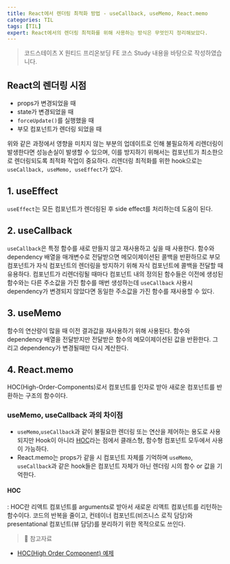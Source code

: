 ```yaml
---
title: React에서 렌더링 최적화 방법 - useCallback, useMemo, React.memo
categories: TIL
tags: [TIL]
expert: React에서의 렌더링 최적화를 위해 사용하는 방식은 무엇인지 정리해보았다.
---
```


> 코드스테이츠 X 원티드 프리온보딩 FE 코스 Study 내용을 바탕으로 작성하였습니다.

## React의 렌더링 시점

- props가 변경되었을 때
- state가 변경되었을 때
- `forceUpdate()`를 실행했을 때
- 부모 컴포넌트가 렌더링 되었을 때

위와 같은 과정에서 영향을 미치지 않는 부분의 업데이트로 인해 불필요하게 리렌더링이 발생한다면 성능손실이 발생할 수 있으며, 이를 방지하기 위해서는 컴포넌트가 최소한으로 렌더링되도록 최적화 작업이 중요하다.
리렌더링 최적화를 위한 hook으로는 `useCallback, useMemo, useEffect`가 있다.

## 1. useEffect

`useEffect`는 모든 컴포넌트가 렌더링된 후 side effect를 처리하는데 도움이 된다.

## 2. useCallback

`useCallback`은 특정 함수를 새로 만들지 않고 재사용하고 싶을 때 사용한다.
함수와 dependency 배열을 매개변수로 전달받으면 메모이제이션된 콜백을 반환하므로 부모 컴포넌트가 자식 컴포넌트의 렌더링을 방지하기 위해 자식 컴포넌트에 콜백을 전달할 때 유용하다.
컴포넌트가 리렌더링될 때마다 컴포넌트 내의 정의된 함수들은 이전에 생성된 함수와는 다른 주소값을 가진 함수를 매번 생성하는데 `useCallback` 사용시 dependency가 변경되지 않았다면 동일한 주소값을 가진 함수를 재사용할 수 있다.

## 3. useMemo

함수의 연산량이 많을 때 이전 결과값을 재사용하기 위해 사용된다.
함수와 dependency 배열을 전달받지만 전달받은 함수의 메모이제이션된 값을 반환한다. 그리고 dependency가 변경될때만 다시 계산한다.

## 4. React.memo

HOC(High-Order-Components)로서 컴포넌트를 인자로 받아 새로운 컴포넌트를 반환하는 구조의 함수이다.

### useMemo, useCallback 과의 차이점

- `useMemo`,`useCallback`과 같이 불필요한 렌더링 또는 연산을 제어하는 용도로 사용되지만 Hook이 아니라 [HOC](#hoc)라는 점에서 클래스형, 함수형 컴포넌트 모두에서 사용이 가능하다.
- React.memo는 props가 같을 시 컴포넌트 자체를 기억하며 `useMemo`, `useCallback`과 같은 hook들은 컴포넌트 자체가 아닌 렌더링 시의 함수 or 값을 기억한다.

#### HOC

: HOC란 리액트 컴포넌트를 arguments로 받아서 새로운 리액트 컴포넌트를 리턴하는 함수이다. 코드의 반복을 줄이고, 컨테이너 컴포넌트(비즈니스 로직 담당)와 presentational 컴포넌트(뷰 담당)를 분리하기 위한 목적으로도 쓰인다.

> 📖 참고자료

- [HOC(High Order Component) 예제](https://developer-alle.tistory.com/301)
